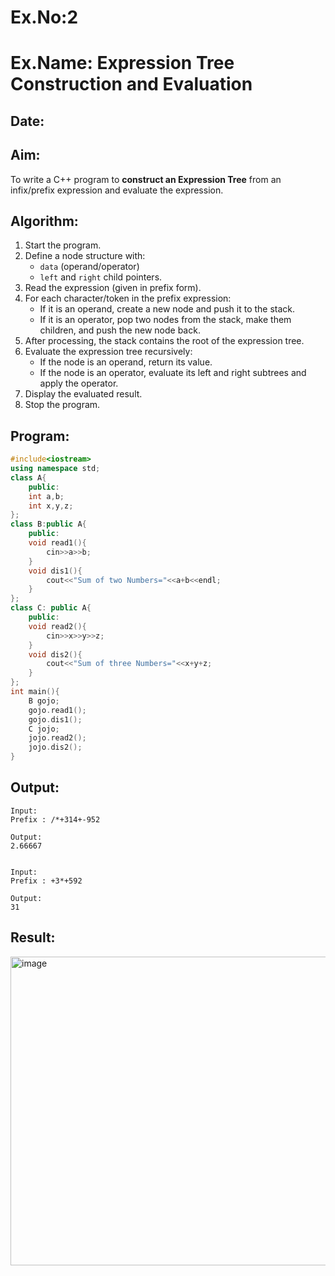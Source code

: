 # Ex.No:2  
# Ex.Name: Expression Tree Construction and Evaluation  

## Date:  

## Aim:  
To write a C++ program to **construct an Expression Tree** from an infix/prefix expression and evaluate the expression.  

## Algorithm:  
1. Start the program.  
2. Define a node structure with:  
   - `data` (operand/operator)  
   - `left` and `right` child pointers.  
3. Read the expression (given in prefix form).  
4. For each character/token in the prefix expression:  
   - If it is an operand, create a new node and push it to the stack.  
   - If it is an operator, pop two nodes from the stack, make them children, and push the new node back.  
5. After processing, the stack contains the root of the expression tree.  
6. Evaluate the expression tree recursively:  
   - If the node is an operand, return its value.  
   - If the node is an operator, evaluate its left and right subtrees and apply the operator.  
7. Display the evaluated result.  
8. Stop the program.  

## Program:
```cpp
#include<iostream>
using namespace std;
class A{
    public:
    int a,b;
    int x,y,z;
};
class B:public A{
    public:
    void read1(){
        cin>>a>>b;
    }
    void dis1(){
        cout<<"Sum of two Numbers="<<a+b<<endl;
    }
};
class C: public A{
    public:
    void read2(){
        cin>>x>>y>>z;
    }
    void dis2(){
        cout<<"Sum of three Numbers="<<x+y+z;
    }
};
int main(){
    B gojo;
    gojo.read1();
    gojo.dis1();
    C jojo;
    jojo.read2();
    jojo.dis2();
}
```
## Output:
```
Input:
Prefix : /*+314+-952

Output:
2.66667


Input:
Prefix : +3*+592

Output:
31
```
 ## Result:
<img width="866" height="494" alt="image" src="https://github.com/user-attachments/assets/b7a9fff7-1bb0-4177-abd6-ddf07d07f852" />


